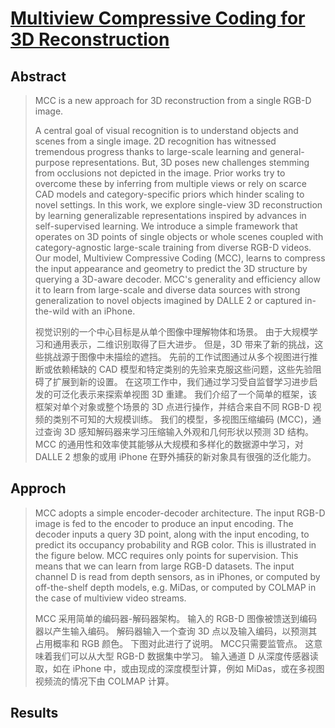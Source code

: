 # [Multiview Compressive Coding for 3D Reconstruction](https://mcc3d.github.io/)

## Abstract

> MCC is a new approach for 3D reconstruction from a single RGB-D image.
> 
> A central goal of visual recognition is to understand objects and scenes from a single image. 2D recognition has witnessed tremendous progress thanks to large-scale learning and general-purpose representations. But, 3D poses new challenges stemming from occlusions not depicted in the image. Prior works try to overcome these by inferring from multiple views or rely on scarce CAD models and category-specific priors which hinder scaling to novel settings. In this work, we explore single-view 3D reconstruction by learning generalizable representations inspired by advances in self-supervised learning. We introduce a simple framework that operates on 3D points of single objects or whole scenes coupled with category-agnostic large-scale training from diverse RGB-D videos. Our model, Multiview Compressive Coding (MCC), learns to compress the input appearance and geometry to predict the 3D structure by querying a 3D-aware decoder. MCC's generality and efficiency allow it to learn from large-scale and diverse data sources with strong generalization to novel objects imagined by DALLE 2 or captured in-the-wild with an iPhone.
>
> 视觉识别的一个中心目标是从单个图像中理解物体和场景。 由于大规模学习和通用表示，二维识别取得了巨大进步。 但是，3D 带来了新的挑战，这些挑战源于图像中未描绘的遮挡。 先前的工作试图通过从多个视图进行推断或依赖稀缺的 CAD 模型和特定类别的先验来克服这些问题，这些先验阻碍了扩展到新的设置。 在这项工作中，我们通过学习受自监督学习进步启发的可泛化表示来探索单视图 3D 重建。 我们介绍了一个简单的框架，该框架对单个对象或整个场景的 3D 点进行操作，并结合来自不同 RGB-D 视频的类别不可知的大规模训练。 我们的模型，多视图压缩编码 (MCC)，通过查询 3D 感知解码器来学习压缩输入外观和几何形状以预测 3D 结构。 MCC 的通用性和效率使其能够从大规模和多样化的数据源中学习，对 DALLE 2 想象的或用 iPhone 在野外捕获的新对象具有很强的泛化能力。

## Approch

> MCC adopts a simple encoder-decoder architecture. The input RGB-D image is fed to the encoder to produce an input encoding. The decoder inputs a query 3D point, along with the input encoding, to predict its occupancy probability and RGB color. This is illustrated in the figure below. MCC requires only points for supervision. This means that we can learn from large RGB-D datasets. The input channel D is read from depth sensors, as in iPhones, or computed by off-the-shelf depth models, e.g. MiDas, or computed by COLMAP in the case of multiview video streams.
>
> MCC 采用简单的编码器-解码器架构。 输入的 RGB-D 图像被馈送到编码器以产生输入编码。 解码器输入一个查询 3D 点以及输入编码，以预测其占用概率和 RGB 颜色。 下图对此进行了说明。 MCC只需要监管点。 这意味着我们可以从大型 RGB-D 数据集中学习。 输入通道 D 从深度传感器读取，如在 iPhone 中，或由现成的深度模型计算，例如 MiDas，或在多视图视频流的情况下由 COLMAP 计算。


## Results

